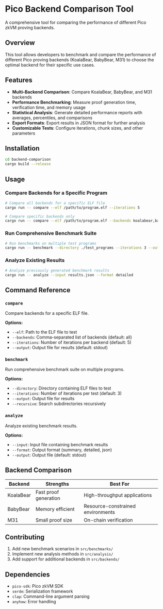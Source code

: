 # Pico Backend Comparison Tool

A comprehensive tool for comparing the performance of different Pico zkVM proving backends.

## Overview

This tool allows developers to benchmark and compare the performance of different Pico proving backends (KoalaBear, BabyBear, M31) to choose the optimal backend for their specific use cases.

## Features

- **Multi-Backend Comparison**: Compare KoalaBear, BabyBear, and M31 backends
- **Performance Benchmarking**: Measure proof generation time, verification time, and memory usage
- **Statistical Analysis**: Generate detailed performance reports with averages, percentiles, and comparisons
- **Export Formats**: Export results in JSON format for further analysis
- **Customizable Tests**: Configure iterations, chunk sizes, and other parameters

## Installation

```bash
cd backend-comparison
cargo build --release
```

## Usage

### Compare Backends for a Specific Program

```bash
# Compare all backends for a specific ELF file
cargo run -- compare --elf /path/to/program.elf --iterations 5

# Compare specific backends only
cargo run -- compare --elf /path/to/program.elf --backends koalabear,babybear --iterations 10
```

### Run Comprehensive Benchmark Suite

```bash
# Run benchmarks on multiple test programs
cargo run -- benchmark --directory ./test_programs --iterations 3 --output results.json
```

### Analyze Existing Results

```bash
# Analyze previously generated benchmark results
cargo run -- analyze --input results.json --format detailed
```

## Command Reference

### `compare`
Compare backends for a specific ELF file.

**Options:**
- `--elf`: Path to the ELF file to test
- `--backends`: Comma-separated list of backends (default: all)
- `--iterations`: Number of iterations per backend (default: 5)
- `--output`: Output file for results (default: stdout)

### `benchmark`
Run comprehensive benchmark suite on multiple programs.

**Options:**
- `--directory`: Directory containing ELF files to test
- `--iterations`: Number of iterations per test (default: 3)
- `--output`: Output file for results
- `--recursive`: Search subdirectories recursively

### `analyze`
Analyze existing benchmark results.

**Options:**
- `--input`: Input file containing benchmark results
- `--format`: Output format (summary, detailed, json)
- `--output`: Output file (default: stdout)

## Backend Comparison

| Backend | Strengths | Best For |
|---------|-----------|----------|
| KoalaBear | Fast proof generation | High-throughput applications |
| BabyBear | Memory efficient | Resource-constrained environments |
| M31 | Small proof size | On-chain verification |

## Contributing

1. Add new benchmark scenarios in `src/benchmarks/`
2. Implement new analysis methods in `src/analysis/`
3. Add support for additional backends in `src/backends/`

## Dependencies

- `pico-sdk`: Pico zkVM SDK
- `serde`: Serialization framework
- `clap`: Command-line argument parsing
- `anyhow`: Error handling
